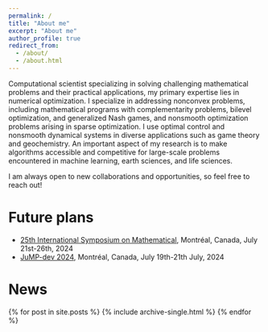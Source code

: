```yaml
---
permalink: /
title: "About me"
excerpt: "About me"
author_profile: true
redirect_from:
  - /about/
  - /about.html
---
```


Computational scientist specializing in solving challenging mathematical problems and their practical applications, my primary expertise lies in numerical optimization.
I specialize in addressing nonconvex problems, including mathematical programs with complementarity problems, bilevel optimization, and generalized Nash games, and nonsmooth optimization problems arising in sparse optimization.
I use optimal control and nonsmooth dynamical systems in diverse applications such as game theory and geochemistry.
 An important aspect of my research is to make algorithms accessible and competitive for large-scale problems encountered in machine learning, earth sciences, and life sciences.

I am always open to new collaborations and opportunities, so feel free to reach out!

Future plans
======

- [25th International Symposium on Mathematical](https://ismp2024.gerad.ca), Montréal, Canada, July 21st-26th, 2024
- [JuMP-dev 2024](https://jump.dev/meetings/jumpdev2024/), Montréal, Canada, July 19th-21th July, 2024

News
======
{% for post in site.posts %}
  {% include archive-single.html %}
{% endfor %}
